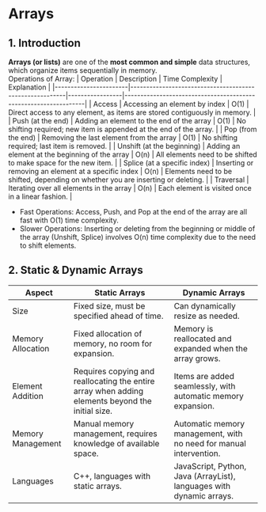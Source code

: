 # Arrays

## 1. Introduction
**Arrays (or lists)** are one of the **most common and simple** data structures, which organize items sequentially in memory. \
Operations of Array:
| Operation             | Description                                             | Time Complexity | Explanation                                                     |
|-----------------------|---------------------------------------------------------|-----------------|-----------------------------------------------------------------|
| Access                | Accessing an element by index                           | O(1)            | Direct access to any element, as items are stored contiguously in memory. |
| Push (at the end)     | Adding an element to the end of the array               | O(1)            | No shifting required; new item is appended at the end of the array. |
| Pop (from the end)    | Removing the last element from the array                | O(1)            | No shifting required; last item is removed.                    |
| Unshift (at the beginning) | Adding an element at the beginning of the array    | O(n)            | All elements need to be shifted to make space for the new item. |
| Splice (at a specific index) | Inserting or removing an element at a specific index | O(n)          | Elements need to be shifted, depending on whether you are inserting or deleting. |
| Traversal             | Iterating over all elements in the array                | O(n)            | Each element is visited once in a linear fashion.               |


- Fast Operations: Access, Push, and Pop at the end of the array are all fast with O(1) time complexity.
- Slower Operations: Inserting or deleting from the beginning or middle of the array (Unshift, Splice) involves O(n) time complexity due to the need to shift elements.

## 2. Static & Dynamic Arrays
| Aspect               | Static Arrays                                      | Dynamic Arrays                                      |
|----------------------|---------------------------------------------------|-----------------------------------------------------|
| Size                 | Fixed size, must be specified ahead of time.      | Can dynamically resize as needed.                   |
| Memory Allocation    | Fixed allocation of memory, no room for expansion.| Memory is reallocated and expanded when the array grows. |
| Element Addition     | Requires copying and reallocating the entire array when adding elements beyond the initial size. | Items are added seamlessly, with automatic memory expansion. |
| Memory Management    | Manual memory management, requires knowledge of available space. | Automatic memory management, with no need for manual intervention. |
| Languages            | C++, languages with static arrays.                | JavaScript, Python, Java (ArrayList), languages with dynamic arrays. |
